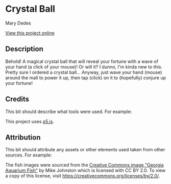 # Crystal Ball

Mary Dedes

[View this project online](URL_FOR_THE_RUNNING_PROJECT)

## Description

Behold! A magical crystal ball that will reveal your fortune with a wave of your hand (a click of your mouse)! Or will it? I dunno, I'm kinda new to this. Pretty sure I ordered a crystal ball... Anyway, just wave your hand (mouse) around the mall to power it up, then tap (click) on it to (hopefully) conjure up your fortune!

## Credits

This bit should describe what tools were used. For example:

This project uses [p5.js](https://p5js.org).

## Attribution

This bit should attribute any assets or other elements used taken from other sources. For example:

The fish images were sourced from the [Creative Commons image "Georgia Aquarium Fish"](https://search.creativecommons.org/photos/96f6f770-eac1-488c-8abb-16bee7bcc874) by Mike Johnston which is licensed with CC BY 2.0. To view a copy of this license, visit https://creativecommons.org/licenses/by/2.0/.
